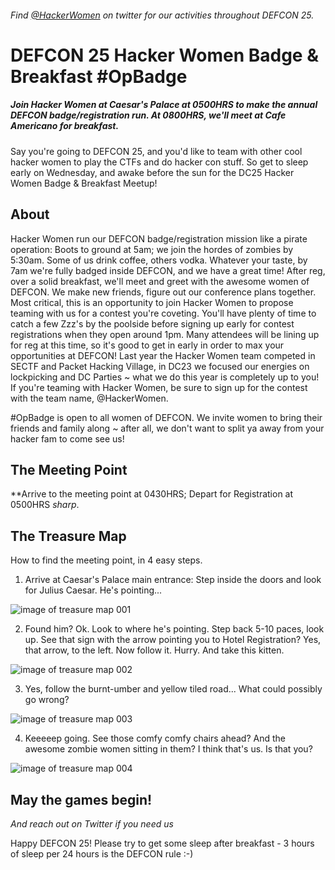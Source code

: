 ###### Find [@HackerWomen](https://twitter.com/hackerwomen) on twitter for our activities throughout DEFCON 25.
# DEFCON 25 Hacker Women Badge &amp; Breakfast #OpBadge
##### *Join Hacker Women at Caesar's Palace at 0500HRS to make the annual DEFCON badge/registration run.  At 0800HRS, we'll meet at Cafe Americano for breakfast.*

Say you're going to DEFCON 25, and you'd like to team with other cool hacker women to play the CTFs and do hacker con stuff. So get to sleep early on Wednesday, and awake before the sun for the DC25 Hacker Women Badge & Breakfast Meetup!

## About

Hacker Women run our DEFCON badge/registration mission like a pirate operation: Boots to ground at 5am; we join the hordes of zombies by 5:30am. Some of us drink coffee, others vodka. Whatever your taste, by 7am we're fully badged inside DEFCON, and we have a great time! After reg, over a solid breakfast, we'll meet and greet with the awesome women of DEFCON. We make new friends, figure out our conference plans together.  Most critical, this is an opportunity to join Hacker Women to propose teaming with us for a contest you're coveting. You'll have plenty of time to catch a few Zzz's by the poolside before signing up early for contest registrations when they open around 1pm.  Many attendees will be lining up for reg at this time, so it's good to get in early in order to max your opportunities at DEFCON!  Last year the Hacker Women team competed in SECTF and Packet Hacking Village, in DC23 we focused our energies on lockpicking and DC Parties ~ what we do this year is completely up to you! If you're teaming with Hacker Women, be sure to sign up for the contest with the team name, @HackerWomen.

#OpBadge is open to all women of DEFCON.  We invite women to bring their friends and family along ~ after all, we don't want to split ya away from your hacker fam to come see us!

## The Meeting Point
**Arrive to the meeting point at 0430HRS; Depart for Registration at 0500HRS *sharp*.

## The Treasure Map

How to find the meeting point, in 4 easy steps.

1. Arrive at Caesar's Palace main entrance: Step inside the doors and look for Julius Caesar. He's pointing...

![image of treasure map 001](https://github.com/hackerwomen/dc25badge/blob/master/map-001.jpeg)

2. Found him? Ok. Look to where he's pointing. Step back 5-10 paces, look up. See that sign with the arrow pointing you to Hotel Registration? Yes, that arrow, to the left. Now follow it. Hurry. And take this kitten.

![image of treasure map 002](https://github.com/hackerwomen/dc25badge/blob/master/map-002.jpeg)

3. Yes, follow the burnt-umber and yellow tiled road... What could possibly go wrong?

![image of treasure map 003](https://github.com/hackerwomen/dc25badge/blob/master/map-003.jpeg)

4. Keeeeep going. See those comfy comfy chairs ahead? And the awesome zombie women sitting in them? I think that's us. Is that you?

![image of treasure map 004](https://github.com/hackerwomen/dc25badge/blob/master/map-004.jpeg)

## May the games begin!
*And reach out on Twitter if you need us*

Happy DEFCON 25! Please try to get some sleep after breakfast - 3 hours of sleep per 24 hours is the DEFCON rule :-)
